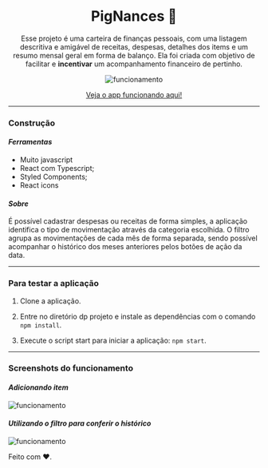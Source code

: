 <center>

# PigNances 🐷

Esse projeto é uma carteira de finanças pessoais, com uma listagem descritiva e amigável de receitas, despesas, detalhes dos items e um resumo mensal geral em forma de balanço. Ela foi criada com objetivo de facilitar e **incentivar** um acompanhamento financeiro de pertinho.

![funcionamento]()

[Veja o app funcionando aqui!](http://felinance-react-js.vercel.app/)

</center>

---

### Construção

#### _Ferramentas_

- Muito javascript
- React com Typescript;
- Styled Components;
- React icons

#### _Sobre_

É possível cadastrar despesas ou receitas de forma simples, a aplicação identifica o tipo de movimentação através da categoria escolhida. O filtro agrupa as movimentações de cada mês de forma separada, sendo possível acompanhar o histórico dos meses anteriores pelos botões de ação da data.

---

### Para testar a aplicação

1. Clone a aplicação.

2. Entre no diretório dp projeto e instale as dependências com o comando `npm install`.

3. Execute o script start para iniciar a aplicação: `npm start`.

---

### Screenshots do funcionamento

#### _Adicionando item_

![funcionamento](https://raw.githubusercontent.com/felipelouzeiro/felinance---reactJS/master/src/shared/images/adi%C3%A7%C3%A3o-items.gif?token=GHSAT0AAAAAABSOAYDSV3F23G57RKDXKMM6YYG7R4Q)

#### _Utilizando o filtro para conferir o histórico_

![funcionamento](https://raw.githubusercontent.com/felipelouzeiro/felinance---reactJS/master/src/shared/images/filtro-data.gif?token=GHSAT0AAAAAABSOAYDSXACEZ64455ACCWH4YYG7SUA)

Feito com :heart:.
